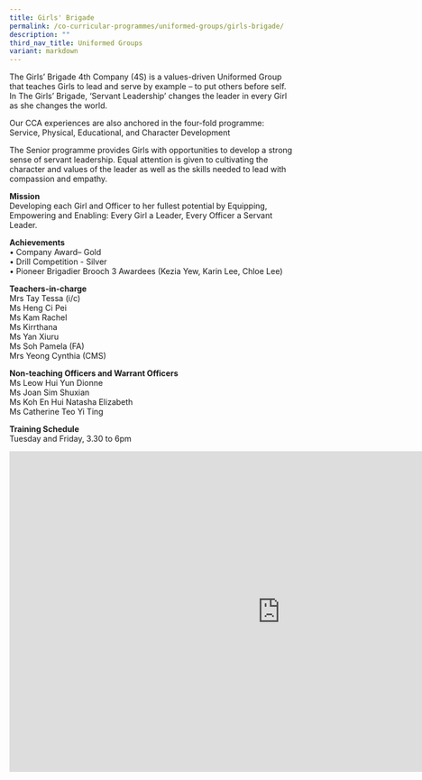 ```yaml
---
title: Girls' Brigade
permalink: /co-curricular-programmes/uniformed-groups/girls-brigade/
description: ""
third_nav_title: Uniformed Groups
variant: markdown
---
```

The Girls’ Brigade 4th Company (4S) is a values-driven Uniformed Group that teaches Girls to lead and serve by example – to put others before self. In The Girls’ Brigade, ‘Servant Leadership’ changes the leader in every Girl as she changes the world.

Our CCA experiences are also anchored in the four-fold programme:
Service, Physical, Educational, and Character Development

The Senior programme provides Girls with opportunities to develop a strong sense of servant leadership. Equal attention is given to cultivating the character and values of the leader as well as the skills needed to lead with compassion and empathy.

  
**Mission**  <br>
Developing each Girl and Officer to her fullest potential by Equipping, Empowering and Enabling:
Every Girl a Leader,
Every Officer a Servant Leader.

  
**Achievements**  <br>
• Company Award– Gold<br>
• Drill Competition - Silver<br>
• Pioneer Brigadier Brooch 3 Awardees (Kezia Yew, Karin Lee, Chloe Lee)

  
**Teachers-in-charge**  <br>
Mrs Tay Tessa  (i/c)<br>
Ms Heng Ci Pei<br>
Ms Kam Rachel<br>
Ms Kirrthana<br>
Ms Yan Xiuru<br>
Ms Soh Pamela (FA)<br>
Mrs Yeong Cynthia (CMS)

  
**Non-teaching Officers and Warrant Officers**  <br>
Ms Leow Hui Yun Dionne<br>
Ms Joan Sim Shuxian<br>
Ms Koh En Hui Natasha Elizabeth<br>
Ms Catherine Teo Yi Ting

  
**Training Schedule**  <br>
Tuesday and Friday, 3.30 to 6pm


<iframe allowfullscreen="true" height="569" width="960" frameborder="0" src="https://docs.google.com/presentation/d/e/2PACX-1vRtH63aXOKox7vHDjb2dydmHYiJr2PH880nrkeNmJ_kPGlx1kScbcaxv0zc8yIiGwkA8s3fGq8fKpxQ/embed?start=true&amp;loop=true&amp;delayms=3000"></iframe>